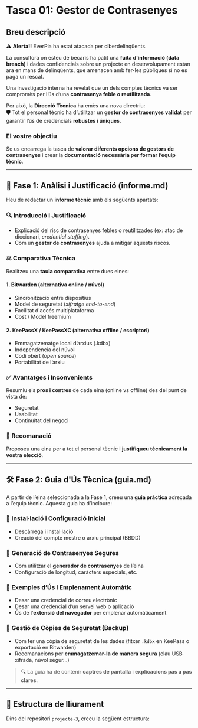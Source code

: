 # Tasca 01: Gestor de Contrasenyes

## Breu descripció

⚠️ **Alerta!!** EverPia ha estat atacada per ciberdelinqüents.

La consultora on esteu de becaris ha patit una **fuita d’informació (data breach)** i dades confidencials sobre un projecte en desenvolupament estan ara en mans de delinqüents, que amenacen amb fer-les públiques si no es paga un rescat.

Una investigació interna ha revelat que un dels comptes tècnics va ser compromès per l’ús d’una **contrasenya feble o reutilitzada**.

Per això, la **Direcció Tècnica** ha emès una nova directriu:  
🛡️ Tot el personal tècnic ha d’utilitzar un **gestor de contrasenyes validat** per garantir l’ús de credencials **robustes i úniques**.

### El vostre objectiu

Se us encarrega la tasca de **valorar diferents opcions de gestors de contrasenyes** i crear la **documentació necessària per formar l’equip tècnic**.

---

## 🧪 Fase 1: Anàlisi i Justificació (informe.md)

Heu de redactar un **informe tècnic** amb els següents apartats:

### 🔍 Introducció i Justificació

- Explicació del risc de contrasenyes febles o reutilitzades (ex: atac de diccionari, *credential stuffing*).
- Com un **gestor de contrasenyes** ajuda a mitigar aquests riscos.

### ⚖️ Comparativa Tècnica

Realitzeu una **taula comparativa** entre dues eines:

#### 1. Bitwarden (alternativa **online** / núvol)

- Sincronització entre dispositius
- Model de seguretat (*xifratge end-to-end*)
- Facilitat d'accés multiplataforma
- Cost / Model freemium

#### 2. KeePassX / KeePassXC (alternativa **offline** / escriptori)

- Emmagatzematge local d’arxius (.kdbx)
- Independència del núvol
- Codi obert (*open source*)
- Portabilitat de l’arxiu

### ✅ Avantatges i Inconvenients

Resumiu els **pros i contres** de cada eina (online vs offline) des del punt de vista de:

- Seguretat
- Usabilitat
- Continuïtat del negoci

### 📝 Recomanació

Proposeu una eina per a tot el personal tècnic i **justifiqueu tècnicament la vostra elecció**.

---

## 🛠️ Fase 2: Guia d'Ús Tècnica (guia.md)

A partir de l’eina seleccionada a la Fase 1, creeu una **guia pràctica** adreçada a l’equip tècnic. Aquesta guia ha d’incloure:

### 🧩 Instal·lació i Configuració Inicial

- Descàrrega i instal·lació
- Creació del compte mestre o arxiu principal (BBDD)

### 🔐 Generació de Contrasenyes Segures

- Com utilitzar el **generador de contrasenyes** de l’eina
- Configuració de longitud, caràcters especials, etc.

### 📄 Exemples d’Ús i Emplenament Automàtic

- Desar una credencial de correu electrònic
- Desar una credencial d’un servei web o aplicació
- Ús de l’**extensió del navegador** per emplenar automàticament

### 💾 Gestió de Còpies de Seguretat (Backup)

- Com fer una còpia de seguretat de les dades (fitxer `.kdbx` en KeePass o exportació en Bitwarden)
- Recomanacions per **emmagatzemar-la de manera segura** (clau USB xifrada, núvol segur...)

> 🔍 La guia ha de contenir **captres de pantalla** i **explicacions pas a pas clares**.

---

## 📁 Estructura de lliurament

Dins del repositori `projecte-3`, creeu la següent estructura:


